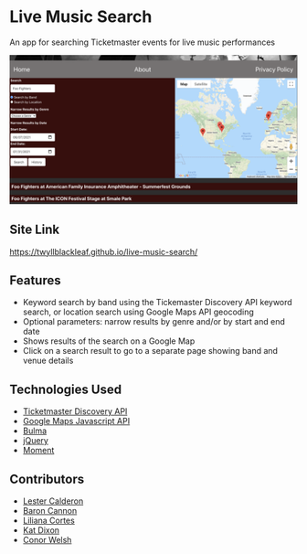 # Live Music Search

An app for searching Ticketmaster events for live music performances

![A screenshot of the app showing a search for Foo Fighters concerts with a date range and Google Maps](./assets/Images/screenshot.png)

## Site Link

<https://twyllblackleaf.github.io/live-music-search/>

## Features

- Keyword search by band using the Tickemaster Discovery API keyword search, or location search using Google Maps API geocoding
- Optional parameters: narrow results by genre and/or by start and end date
- Shows results of the search on a Google Map
- Click on a search result to go to a separate page showing band and venue details

## Technologies Used

- [Ticketmaster Discovery API](https://developer.ticketmaster.com/products-and-docs/apis/discovery-api/v2/)
- [Google Maps Javascript API](https://developers.google.com/maps/documentation/javascript/overview)
- [Bulma](https://bulma.io/)
- [jQuery](https://jquery.com/)
- [Moment](https://momentjs.com/)

## Contributors 

- [Lester Calderon](https://github.com/lest210)
- [Baron Cannon](https://github.com/BCannon88)
- [Liliana Cortes](https://github.com/lilianaCortes1901) 
- [Kat Dixon](https://github.com/TwyllBlackleaf)
- [Conor Welsh](https://github.com/cpwelsh)